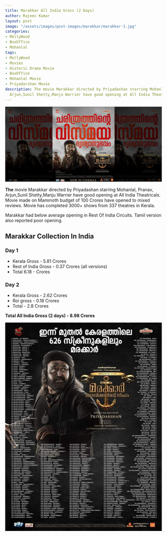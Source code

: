 ```yaml
---
title: Marakkar All India Gross (2 Days)
author: Rajeev Kumar
layout: post
image: "/assets/images/post-images/marakkar/marakkar-1.jpg"
categories:
- MollyWood
- BoxOffice
- Mohanlal
tags:
- MollyWood
- Movies
- Historic Drama Movie
- BoxOffice
- Mohanlal Movie
- Priyadarshan Movie
description: The movie Marakkar directed by Priyadashan starring Mohanlal, Pranav,
  Arjun,Sunil Shetty,Manju Warrier have good opening at All India Theatricals
---
```


![Marakkar arabi kadalinte simham featured image](/assets/images/post-images/marakkar/marakkar-1.jpg)

**The** movie Marakkar directed by Priyadashan starring Mohanlal, Pranav, Arjun,Sunil Shetty,Manju Warrier have good opening at All India Theatricals. Movie made on Mammoth budget of 100 Crores have opened to mixed reviews. Movie has completed 3000+ shows from 337 theatres in Kerala.

Marakkar had below average opening in Rest Of India Circuits. Tamil version also reported poor opening.

## Marakkar Collection In India

### Day 1
- Kerala Gross - 5.81 Crores
- Rest of India Gross - 0.37 Crores (all versions)
- Total 6.18 - Crores

### Day 2
- Kerala Gross - 2.62 Crores
- Roi gross - 0.18 Crores
- Total - 2.8 Crores

**Total All India Gross (2 days) - 8.98 Crores**

![Marakkar arabi kadalinte simham theatre list](/assets/images/post-images/marakkar/marakkar-2.jpeg)

